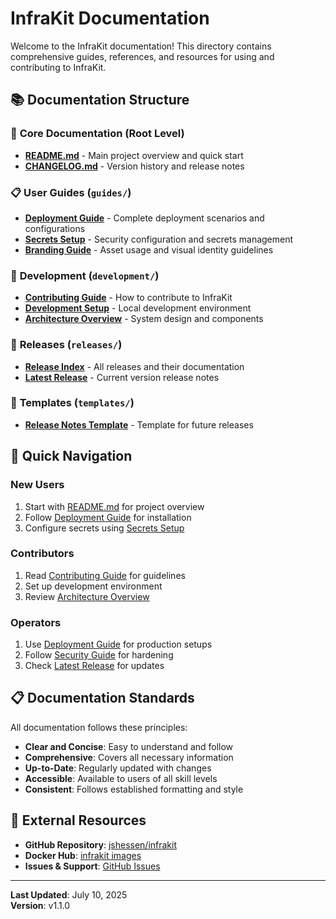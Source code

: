 # InfraKit Documentation

Welcome to the InfraKit documentation! This directory contains comprehensive guides, references, and resources for using and contributing to InfraKit.

## 📚 Documentation Structure

### 📖 **Core Documentation** (Root Level)
- **[README.md](../README.md)** - Main project overview and quick start
- **[CHANGELOG.md](../CHANGELOG.md)** - Version history and release notes

### 📋 **User Guides** (`guides/`)
- **[Deployment Guide](guides/DEPLOYMENT_GUIDE.md)** - Complete deployment scenarios and configurations
- **[Secrets Setup](guides/SECRETS_SETUP.md)** - Security configuration and secrets management
- **[Branding Guide](guides/BRANDING_GUIDE.md)** - Asset usage and visual identity guidelines

### 👥 **Development** (`development/`)
- **[Contributing Guide](development/CONTRIBUTING.md)** - How to contribute to InfraKit
- **[Development Setup](development/DEVELOPMENT_SETUP.md)** - Local development environment
- **[Architecture Overview](development/ARCHITECTURE.md)** - System design and components

### 🚀 **Releases** (`releases/`)
- **[Release Index](releases/README.md)** - All releases and their documentation
- **[Latest Release](releases/RELEASE_NOTES_v1.1.0.md)** - Current version release notes

### 📄 **Templates** (`templates/`)
- **[Release Notes Template](templates/RELEASE_NOTES_TEMPLATE.md)** - Template for future releases

## 🚀 Quick Navigation

### **New Users**
1. Start with [README.md](../README.md) for project overview
2. Follow [Deployment Guide](guides/DEPLOYMENT_GUIDE.md) for installation
3. Configure secrets using [Secrets Setup](guides/SECRETS_SETUP.md)

### **Contributors**
1. Read [Contributing Guide](development/CONTRIBUTING.md) for guidelines
2. Set up development environment
3. Review [Architecture Overview](development/ARCHITECTURE.md)

### **Operators**
1. Use [Deployment Guide](guides/DEPLOYMENT_GUIDE.md) for production setups
2. Follow [Security Guide](guides/SECRETS_SETUP.md) for hardening
3. Check [Latest Release](releases/RELEASE_NOTES_v1.1.0.md) for updates

## 📋 Documentation Standards

All documentation follows these principles:
- **Clear and Concise**: Easy to understand and follow
- **Comprehensive**: Covers all necessary information
- **Up-to-Date**: Regularly updated with changes
- **Accessible**: Available to users of all skill levels
- **Consistent**: Follows established formatting and style

## 🔗 External Resources

- **GitHub Repository**: [jshessen/infrakit](https://github.com/jshessen/infrakit)
- **Docker Hub**: [infrakit images](https://hub.docker.com/u/infrakit)
- **Issues & Support**: [GitHub Issues](https://github.com/jshessen/infrakit/issues)

---

**Last Updated**: July 10, 2025  
**Version**: v1.1.0
